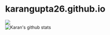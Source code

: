 # karangupta26.github.io

<img src="https://github-readme-stats.vercel.app/api/top-langs/?username=karangupta26&hide_title=true&layout=compact&show_icons=true&title_color=ffffff&icon_color=34abeb&text_color=daf7dc&bg_color=002b36" /><br>
![Karan's github stats](https://github-readme-stats.vercel.app/api?username=karangupta26&show_icons=true&theme=radical)
